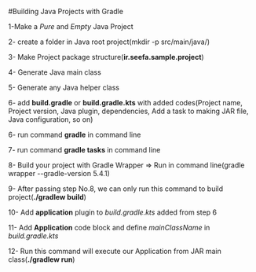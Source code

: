 #Building Java Projects with Gradle

1-Make a *Pure* and *Empty* Java Project

2- create a folder in Java root project(mkdir -p src/main/java/)

3- Make Project package structure(**ir.seefa.sample.project**)

4- Generate Java main class

5- Generate any Java helper class

6- add **build.gradle** or **build.gradle.kts** with added codes(Project name, Project version, Java plugin, dependencies, Add a task to making JAR file, Java configuration, so on)

6- run command **gradle** in command line

7- run command **gradle tasks** in command line

8- Build your project with Gradle Wrapper => Run in command line(gradle wrapper --gradle-version 5.4.1)

9- After passing step No.8, we can only run this command to build project(**./gradlew build**)

10- Add **application** plugin to *build.gradle.kts* added from step 6

11- Add **Application** code block and define *mainClassName* in *build.gradle.kts*

12- Run this command will execute our Application from JAR main class(**./gradlew run**) 